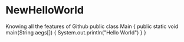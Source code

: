 # NewHelloWorld
Knowing all the features of Github
public class Main
{
public static void main(String aegs[])
{
System.out.println("Hello World")
}
}
